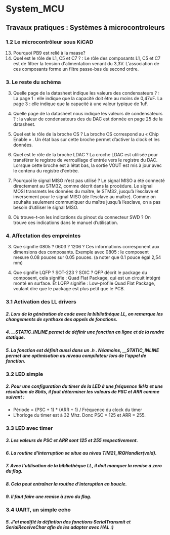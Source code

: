 # System_MCU

## Travaux pratiques : Systèmes à microcontroleurs

### 1.2 Le microcontrôleur sous KiCAD

13) Pourquoi PB9 est relié à la maase?
14) Quel est le rôle de L1, C5 et C7 ? :
    Le rôle des composants L1, C5 et C7 est de filtrer la tension d'alimentation venant du 3,3V. L'association de ces composants forme un filtre passe-bas du second ordre.

### 3. Le reste du schéma

3) Quelle page de la datasheet indique les valeurs des condensateurs ? :
   La page 1 : elle indique que la capacité doit être au moins de 0,47uF.
   La page 3 : elle indique que la capacité à une valeur typique de 1uF.
4) Quelle page de la datasheet nous indique les valeurs de condensateurs ? :
   la valeur de condensateurs des  du DAC est donnée en page 25 de la datasheet.

6) Quel est le rôle de la broche CS ?
La broche CS correspond au « Chip Enable » . Un état bas sur cette broche permet d’activer la clock et les données.

7) Quel est le rôle de la broche LDAC ?
La croche LDAC est utilisée pour transférer le registre de verrouillage d'entrée vers le registre du DAC. Lorsque cette broche est à létat bas, la sortie VOUT est mis à jour avec le contenu du registre d'entrée. 

8) Pourquoi le signal MISO n’est pas utilisé ?
Le signal MISO a été connecté directement au STM32, comme décrit dans la procédure. Le signal MOSI transmets les données du maître, le STM32, jusqu’à l’esclave et inversement pour le signal MISO (de l’esclave au maître). Comme on souhaite seulement communiquer du maître jusqu’à l’esclave, on a pas besoin d’utiliser le signal MISO.

10) Où trouve-t-on les indications du pinout du connecteur SWD ?
On trouve ces indications dans le manuel d’utilisation.

### 4. Affectation des empreintes

3) Que signifie 0805 ? 0603 ? 1206 ?
Ces informations corresponent aux dimensions des composants. Exemple avec 0805 : le composent mesure 0.08 pouces sur 0.05 pouces. (a noter que 0.1 pouce égal 2,54 mm)

4) Que signifie LQFP ? SOT-223 ? SOIC ?
QFP décrit le package du composent, cela signifie : Quad Flat Package, qui est un circuit intégré monté en surface. Et LQFP signifie : Low-profile Quad Flat Package, voulant dire que le package est plus petit que le PCB.

### 3.1 Activation des LL drivers

##### 2. Lors de la génération de code avec la bibliothèque LL, on remarque les changements de synthaxe des appels de fonctions.

##### 4. __STATIC_INLINE permet de définir une fonction en ligne et de la rendre statique.

##### 5. La fonction est définit aussi dans un .h . Néamoins, __STATIC_INLINE permet une optimisation au niveau compilateur lors de l'appel de fonction.

### 3.2 LED simple

##### 2. Pour une configuration du timer de la LED à une fréquence 1kHz et une résolution de 8bits, il faut déterminer les valeurs de PSC et ARR comme suivant :

- Période = (PSC + 1) * (ARR + 1) / Fréquence du clock du timer
- L'horloge du timer est à 32 Mhz. Donc PSC = 125 et ARR = 255.

### 3.3 LED avec timer

##### 3. Les valeurs de PSC et ARR sont 125 et 255 respectivement.

##### 6. La routine d'interruption se situe au nivau TIM21_IRQHandler(void).

##### 7. Avec l'utilisation de la bibliothèque LL, il doit manquer la remise à zero du flag.

##### 8. Cela peut entraîner la routine d'interuption en boucle.

##### 9. Il faut faire une remise à zero du flag.

### 3.4 UART, un simple echo

##### 5. J'ai modifié la défintion des fonctions SerialTransmit et SerialReceiveChar afin de les adapter avec HAL :)

